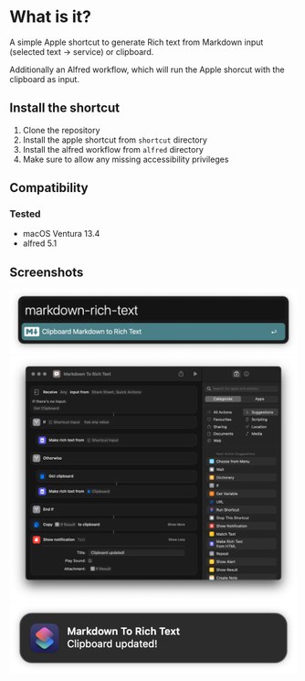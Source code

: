 # What is it?

A simple Apple shortcut to generate Rich text from Markdown input (selected text -> service) or clipboard.

Additionally an Alfred workflow, which will run the Apple shorcut with the clipboard as input.

## Install the shortcut

1. Clone the repository
2. Install the apple shortcut from `shortcut` directory
3. Install the alfred workflow from `alfred` directory
4. Make sure to allow any missing accessibility privileges

## Compatibility

### Tested

- macOS Ventura 13.4
- alfred 5.1

## Screenshots

![static/img/alfred.png](static/img/alfred.png)
![static/img/apple_shorcut.png](static/img/apple_shorcut.png)
![static/img/apple-shortcut-clipboard.png](static/img/apple_shorcut_notification.png)